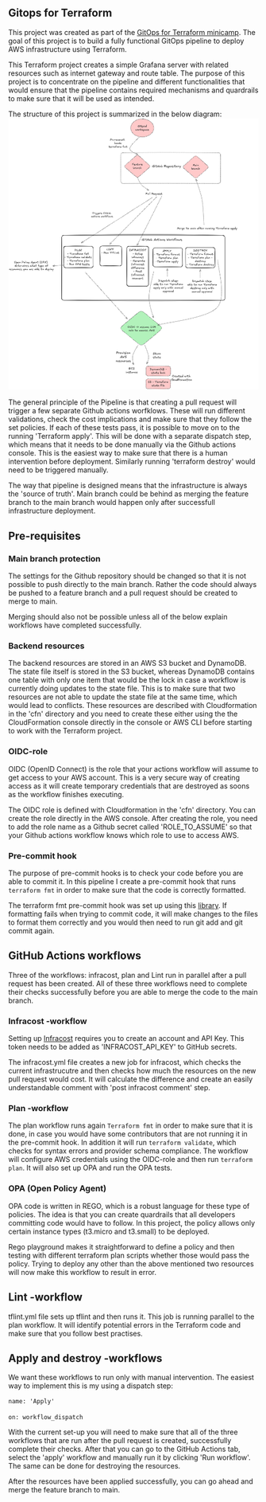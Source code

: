 ## Gitops for Terraform

This project was created as part of the [GitOps for Terraform minicamp](https://courses.morethancertified.com/p/gitops-with-terraform). The goal of this project is to build a 
fully functional GitOps pipeline to deploy AWS infrastructure using Terraform.

This Terraform project creates a simple Grafana server with related resources such as internet gateway and route table. The purpose of this project is to concentrate on the pipeline and different functionalities that would ensure that the pipeline contains required mechanisms and quardrails to make sure that it will be used as intended.

The structure of this project is summarized in the below diagram:
![Gitops_diagram](assets/gitops_diagram.png)


The general principle of the Pipeline is that creating a pull request will trigger a few separate Github actions worfklows. These will run different validations, check the cost implications and make sure that they follow the set policies. If each of these tests pass, it is possible to move on to the running 'Terraform apply'. This will be done with a separate dispatch step, which means that it needs to be done manually via the Github actions console. This is the easiest way to make sure that there is a human intervention before deployment. Similarly running 'terraform destroy' would need to be triggered manually. 

The way that pipeline is designed means that the infrastructure is always the 'source of truth'. Main branch could be behind as merging the feature branch to the main branch would happen only after successfull infrastructure deployment. 


## Pre-requisites

### Main branch protection

The settings for the Github repository should be changed so that it is not possible to push directly to the main branch. Rather the code should always be pushed to a feature branch and a pull request should be created to merge to main.

Merging should also not be possible unless all of the below explain workflows have completed successfully.

### Backend resources

The backend resources are stored in an AWS S3 bucket and DynamoDB. The state file itself is stored in the S3 bucket, whereas DynamoDB contains one table with only one item that would be the lock in case a workflow is currently doing updates to the state file. This is to make sure that two resources are not able to update the state file at the same time, which would lead to conflicts. These resources are described with Cloudformation in the 'cfn' directory and you need to create these either using the the CloudFormation console directly in the console or AWS CLI before starting to work with the Terraform project.

### OIDC-role

OIDC (OpenID Connect) is the role that your actions workflow will assume to get access to your AWS account. This is a very secure way of creating access as it will create temporary credentials that are destroyed as soons as the workflow finishes executing.

The OIDC role is defined with Cloudformation in the 'cfn' directory. You can create the role directly in the AWS console. After creating the role, you need to add the role name as a Github secret called 'ROLE_TO_ASSUME' so that your Github actions workflow knows which role to use to access AWS.

### Pre-commit hook

The purpose of pre-commit hooks is to check your code before you are able to commit it. In this pipeline I create a 
pre-commit hook that runs ```terraform fmt``` in order to make sure that the code is correctly formatted.

The terraform fmt pre-commit hook was set up using this [library](https://github.com/antonbabenko/pre-commit-terraform?tab=readme-ov-file#terraform_fmt). If formatting fails when trying to commit code, it will make changes to the files to format them correctly and you would then need to run git add and git commit again.

## GitHub Actions workflows

Three of the workflows: infracost, plan and Lint run in parallel after a pull request has been created. All of these three workflows need to complete their checks successfully before you are able to merge the code to the main branch.

### Infracost -workflow

Setting up [Infracost](https://www.infracost.io/) requires you to create an account and API Key. This token needs to be added as 'INFRACOST_API_KEY' to GitHub secrets.

The infracost.yml file creates a new job for infracost, which checks the current infrastrucutre and then checks how much the resources on the new pull request would cost. It will calculate the difference and create an easily understandable comment with 'post infracost comment' step.

### Plan -workflow

The plan workflow runs again ```Terraform fmt``` in order to make sure that it is done, in case you would have some contributors that are not running it in the pre-commit hook. In addition it will run ```terraform validate```, which checks for syntax errors and provider schema compliance. The workflow will configure AWS credentials using the OIDC-role and then run ```terraform plan```. It will also set up OPA and run the OPA tests.

### OPA (Open Policy Agent)

OPA code is written in REGO, which is a robust language for these type of policies. The idea is that you can create quardrails that all developers committing code would have to follow. In this project, the policy allows only certain instance types (t3.micro and t3.small) to be deployed. 

Rego playground makes it straightforward to define a policy and then testing with different terraform plan scripts whether those would pass the policy. Trying to deploy any other than the above mentioned two resources will now make this workflow to result in error. 

## Lint -workflow

tflint.yml file sets up tflint and then runs it. This job is running parallel to the plan workflow. It will identify potential errors in the Terraform code and make sure that you follow best practises.

## Apply and destroy -workflows

We want these workflows to run only with manual intervention. The easiest way to implement this is my using a dispatch step:

```
name: 'Apply'

on: workflow_dispatch
```

With the current set-up you will need to make sure that all of the three workflows that are run after the pull request is created, successfully complete their checks. After that you can go to the GitHub Actions tab, select the 'apply' workflow and manually run it by clicking 'Run workflow'. The same can be done for destroying the resources.

After the resources have been applied successfully, you can go ahead and merge the feature branch to main.
